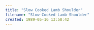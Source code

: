 ```yaml
---
title: "Slow Cooked Lamb Shoulder"
filename: "Slow-Cooked-Lamb-Shoulder"
created: 1989-05-16 13:58:42
---
```

